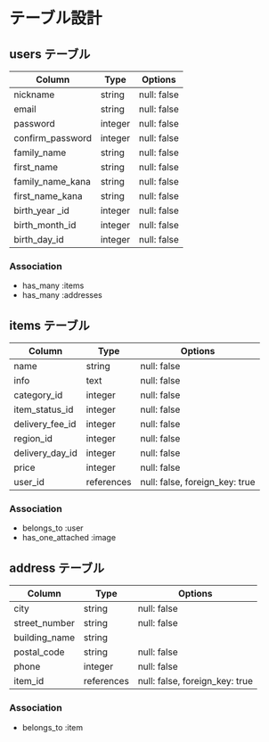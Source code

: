 # テーブル設計

## users テーブル

| Column           | Type    | Options     |
| -----------------| --------| ----------- |
| nickname         | string  | null: false |
| email            | string  | null: false |
| password         | integer | null: false |
| confirm_password | integer | null: false |
| family_name      | string  | null: false |
| first_name       | string  | null: false |
| family_name_kana | string  | null: false |
| first_name_kana  | string  | null: false |
| birth_year _id   | integer | null: false |
| birth_month_id   | integer | null: false |
| birth_day_id     | integer | null: false |

### Association
- has_many :items
- has_many :addresses


## items テーブル
| Column         | Type         | Options                       |
| ---------------| -------------| ------------------------------|
| name           | string       | null: false                   |
| info           | text         | null: false                   |
| category_id    | integer      | null: false                   |
| item_status_id | integer      | null: false                   |
| delivery_fee_id| integer      | null: false                   |
| region_id      | integer      | null: false                   |
| delivery_day_id| integer      | null: false                   |
| price          | integer      | null: false                   |
| user_id        | references   | null: false, foreign_key: true|


### Association
- belongs_to :user
- has_one_attached :image


## address テーブル
| Column       | Type         | Options                       |
| -------------| -------------| ------------------------------|
| city         | string       | null: false                   |
| street_number| string       | null: false                   |
| building_name| string       |                               |
| postal_code  | string       | null: false                   |
| phone        | integer      | null: false                   |
| item_id      | references   | null: false, foreign_key: true|

### Association
- belongs_to :item

